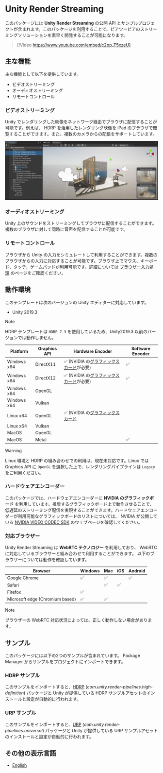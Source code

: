 # Unity Render Streaming

このパッケージには **Unity Render Streaming** の公開 API とサンプルプロジェクトが含まれます。このパッケージを利用することで、ピアツーピアのストリーミングソリューションを素早く開発することが可能になります。

> [!Video https://www.youtube.com/embed/c2pp_T5xzeU]

## 主な機能

主な機能として以下を提供しています。

- ビデオストリーミング
- オーディオストリーミング
- リモートコントロール

### ビデオストリーミング

Unity でレンダリングした映像をネットワーク経由でブラウザに配信することが可能です。例えば、 HDRP を活用したレンダリング映像を iPad のブラウザで閲覧することができます。また、複数のカメラからの配信をサポートしています。

![feature-multicamera](../images/feature_multicamera.png)

### オーディオストリーミング

Unity 上のサウンドをストリーミングしてブラウザに配信することができます。複数のブラウザに対して同時に音声を配信することが可能です。

### リモートコントロール

ブラウザから Unity の入力をシミュレートして利用することができます。複数のブラウザからの入力に対応することが可能です。ブラウザ上でマウス、キーボード、タッチ、ゲームパッドが利用可能です。詳細については [ブラウザー入力処理](input.md) のページをご確認ください。

## 動作環境

このテンプレートは次のバージョンの Unity エディターに対応しています。
- Unity 2019.3

> [!NOTE]
> HDRP テンプレートは `HDRP 7.3` を使用しているため、Unity2019.3 以前のバージョンでは動作しません。

| Platform    | Graphics API | Hardware Encoder                                                                                                             | Software Encoder   |
| ----------- | ------------ | ---------------------------------------------------------------------------------------------------------------------------- | ------------------ |
| Windows x64 | DirectX11    | :white_check_mark: (NVIDIA の[グラフィックスカード](https://developer.nvidia.com/video-encode-decode-gpu-support-matrix)が必要) | :white_check_mark: |
| Windows x64 | DirectX12    | :white_check_mark: (NVIDIA の[グラフィックスカード](https://developer.nvidia.com/video-encode-decode-gpu-support-matrix)が必要) | :white_check_mark: |
| Windows x64 | OpenGL       |                                                                                                                              |                    |
| Windows x64 | Vulkan       |                                                                                                                              |                    |
| Linux x64   | OpenGL       | :white_check_mark: (NVIDIA の[グラフィックスカード]((https://developer.nvidia.com/video-encode-decode-gpu-support-matrix)が必要) |                    |
| Linux x64   | Vulkan       |                                                                                                                              |                    |
| MacOS       | OpenGL       |                                                                                                                              |                    |
| MacOS       | Metal        |                                                                                                                              | :white_check_mark: |

> [!WARNING]
> Linux 環境と HDRP の組み合わせでの利用は、現在未対応です。Linux では Graphics API に `OpenGL` を選択した上で、レンダリングパイプラインは `Legacy` をご利用ください。

### ハードウェアエンコーダー

このパッケージでは、ハードウェアエンコーダーに **NVIDIA のグラフィックボード** を利用しています。推奨するグラフィックボード上で動作させることで、低遅延のストリーミング配信を実現することができます。ハードウェアエンコーダーが利用可能なグラフィックボードのリストについては、 NVIDIA が公開している [NVIDIA VIDEO CODEC SDK](https://developer.nvidia.com/video-encode-decode-gpu-support-matrix) のウェブページを確認してください。

### 対応ブラウザー

Unity Render Streaming は **WebRTC テクノロジー** を利用しており、 WebRTC に対応しているブラウザーと組み合わせて利用することができます。
以下のブラウザーについては動作を確認しています。

| Browser                           | Windows            | Mac                | iOS                | Android            |
| --------------------------------- | ------------------ | ------------------ | ------------------ | ------------------ |
| Google Chrome                     | :white_check_mark: | :white_check_mark: |                    | :white_check_mark: |
| Safari                            |                    | :white_check_mark: | :white_check_mark: |                    |
| Firefox                           | :white_check_mark: |                    |                    |                    |
| Microsoft edge (Chromium based)   | :white_check_mark: | :white_check_mark: |                    |                    |

> [!NOTE]
> ブラウザーの WebRTC 対応状況によっては、正しく動作しない場合があります。

## サンプル

このパッケージには以下の2つのサンプルが含まれています。 Package Manager からサンプルをプロジェクトにインポートできます。

### HDRP サンプル

このサンプルをインポートすると、[HDRP](https://docs.unity3d.com/Packages/com.unity.render-pipelines.high-definition@latest) (*com.unity.render-pipelines.high-definition*) パッケージと Unity が提供している HDRP サンプルアセットのインストールと設定が自動的に行われます。

### URP サンプル

このサンプルをインポートすると、[URP](https://docs.unity3d.com/Packages/com.unity.render-pipelines.universal@latest) (*com.unity.render-pipelines.universal*) パッケージと Unity が提供している URP サンプルアセットのインストールと設定が自動的に行われます。

## その他の表示言語

- [English](../index.md)